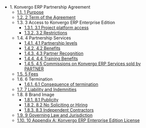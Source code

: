   * 1\. Konvergo ERP Partnership Agreement
    * [1.1. 1 Purpose](partnership#purpose)
    * [1.2. 2 Term of the Agreement](partnership#term-of-the-agreement)
    * 1.3. 3 Access to Konvergo ERP Enterprise Edition
      * [1.3.1. 3.1 Project platform access](partnership#project-platform-access)
      * [1.3.2. 3.2 Restrictions](partnership#restrictions)
    * 1.4. 4 Partnership Services
      * [1.4.1. 4.1 Partnership levels](partnership#partnership-levels)
      * [1.4.2. 4.2 Benefits](partnership#benefits)
      * [1.4.3. 4.3 Partner Recognition](partnership#partner-recognition)
      * [1.4.4. 4.4 Training Benefits](partnership#training-benefits)
      * [1.4.5. 4.5 Commissions on Konvergo ERP Services sold by PARTNER](partnership#commissions-on-odoo-services-sold-by-partner)
    * [1.5. 5 Fees](partnership#fees)
    * 1.6. 6 Termination
      * [1.6.1. 6.1 Consequence of termination](partnership#consequence-of-termination)
    * [1.7. 7 Liability and Indemnities](partnership#liability-and-indemnities)
    * 1.8. 8 Brand Image
      * [1.8.1. 8.1 Publicity](partnership#publicity)
      * [1.8.2. 8.2 No Soliciting or Hiring](partnership#no-soliciting-or-hiring)
      * [1.8.3. 8.3 Independent Contractors](partnership#independent-contractors)
    * [1.9. 9 Governing Law and Jurisdiction](partnership#governing-law-and-jurisdiction)
    * [1.10. 10 Appendix A: Konvergo ERP Enterprise Edition License](partnership#appendix-a-odoo-enterprise-edition-license)

